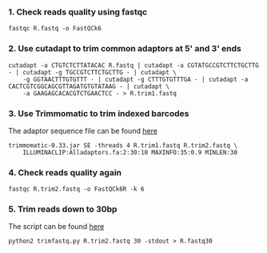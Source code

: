 ### 1. Check reads quality using fastqc

```
fastqc R.fastq -o FastQCk6
```

### 2. Use cutadapt to trim common adaptors at 5' and 3' ends

```
cutadapt -a CTGTCTCTTATACAC R.fastq | cutadapt -a CGTATGCCGTCTTCTGCTTG - | cutadapt -g TGCCGTCTTCTGCTTG - | cutadapt \
    -g GGTAACTTTGTGTTT - | cutadapt -g CTTTGTGTTTGA - | cutadapt -a CACTCGTCGGCAGCGTTAGATGTGTATAAG - | cutadapt \
    -a GAAGAGCACACGTCTGAACTCC - > R.trim1.fastq 
```

### 3. Use Trimmomatic to trim indexed barcodes
The adaptor sequence file can be found [here](https://github.com/brianpenghe/Stathopoulos_Lab/blob/master/ATACSeq_pipeline/AllAdaptors.fa)

```
trimmomatic-0.33.jar SE -threads 4 R.trim1.fastq R.trim2.fastq \
    ILLUMINACLIP:Alladaptors.fa:2:30:10 MAXINFO:35:0.9 MINLEN:30
```

### 4. Check reads quality again

```
fastqc R.trim2.fastq -o FastQCk6R -k 6
```

### 5. Trim reads down to 30bp
The script can be found [here](https://github.com/brianpenghe/fastq-scripts/blob/master/trimfastq.py)
```
python2 trimfastq.py R.trim2.fastq 30 -stdout > R.fastq30
```
